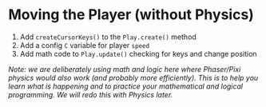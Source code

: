 # Moving the Player (without Physics)

1. Add `createCursorKeys()` to the `Play.create()` method
1. Add a config `C` variable for player `speed`
1. Add math code to `Play.update()` checking for keys and change position

*Note: we are deliberately using math and logic here where Phaser/Pixi
physics would also work (and probably more efficiently). This is to
help you learn what is happening and to practice your mathematical and
logical programming. We will redo this with Physics later.*
